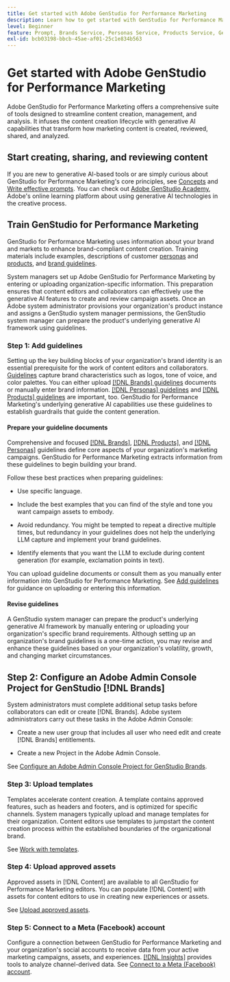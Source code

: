 ```yaml
---
title: Get started with Adobe GenStudio for Performance Marketing
description: Learn how to get started with GenStudio for Performance Marketing to generate new brand-aligned marketing content.
level: Beginner
feature: Prompt, Brands Service, Personas Service, Products Service, Generative AI, Guidelines
exl-id: bcb03198-bbcb-45ae-af01-25c1e834b563
---
```

# Get started with Adobe GenStudio for Performance Marketing

Adobe GenStudio for Performance Marketing offers a comprehensive suite of tools designed to streamline content creation, management, and analysis. It infuses the content creation lifecycle with generative AI capabilities that transform how marketing content is created, reviewed, shared, and analyzed.

## Start creating, sharing, and reviewing content

If you are new to generative AI-based tools or are simply curious about GenStudio for Performance Marketing's core principles, see [Concepts](concepts.md) and [Write effective prompts](effective-prompts.md). You can check out [Adobe GenStudio Academy](https://learningmanager.adobe.com/genstudioacademy), Adobe's online learning platform about using generative AI technologies in the creative process.

## Train GenStudio for Performance Marketing

GenStudio for Performance Marketing uses information about your brand and markets to enhance brand-compliant content creation. Training materials include examples, descriptions of customer [personas](/help/user-guide/guidelines/personas.md) and [products](/help/user-guide/guidelines/products.md), and [brand guidelines](/help/user-guide/guidelines/overview.md).

System managers set up Adobe GenStudio for Performance Marketing by entering or uploading organization-specific information. This preparation ensures that content editors and collaborators can effectively use the generative AI features to create and review campaign assets. Once an Adobe system administrator provisions your organization's product instance and assigns a GenStudio system manager permissions, the GenStudio system manager can prepare the product's underlying generative AI framework using guidelines.

### Step 1: Add guidelines

Setting up the key building blocks of your organization's brand identity is an essential prerequisite for the work of content editors and collaborators. [Guidelines](./guidelines/overview.md) capture brand characteristics such as logos, tone of voice, and color palettes. You can either upload [[!DNL Brands] guidelines](./guidelines/brands.md) documents or manually enter brand information. [[!DNL Personas] guidelines](./guidelines/personas.md) and [[!DNL Products] guidelines](./guidelines/products.md) are important, too. GenStudio for Performance Marketing's underlying generative AI capabilities use these guidelines to establish guardrails that guide the content generation.

#### Prepare your guideline documents

Comprehensive and focused [[!DNL Brands]](./guidelines/brands.md), [[!DNL Products]](./guidelines/products.md), and [[!DNL Personas]](./guidelines/personas.md) guidelines define core aspects of your organization's marketing campaigns. GenStudio for Performance Marketing extracts information from these guidelines to begin building your brand.

Follow these best practices when preparing guidelines:

* Use specific language.

* Include the best examples that you can find of the style and tone you want campaign assets to embody.

* Avoid redundancy. You might be tempted to repeat a directive multiple times, but redundancy in your guidelines does not help the underlying LLM capture and implement your brand guidelines.

* Identify elements that you want the LLM to exclude during content generation (for example, exclamation points in text).

You can upload guideline documents or consult them as you manually enter information into GenStudio for Performance Marketing. See [Add guidelines](./guidelines/overview.md) for guidance on uploading or entering this information.

#### Revise guidelines

A GenStudio system manager can prepare the product's underlying generative AI framework by manually entering or uploading your organization's specific brand requirements. Although setting up an organization's brand guidelines is a one-time action, you may revise and enhance these guidelines based on your organization's volatility, growth, and changing market circumstances.

## Step 2: Configure an Adobe Admin Console Project for GenStudio [!DNL Brands]

System administrators must complete additional setup tasks before collaborators can edit or create [!DNL Brands]. Adobe system administrators carry out these tasks in the Adobe Admin Console:

* Create a new user group that includes all user who need edit and create [!DNL Brands] entitlements.

* Create a new Project in the Adobe Admin Console.

See [Configure an Adobe Admin Console Project for GenStudio Brands](configure-brand-permissions.md).

### Step 3: Upload templates

Templates accelerate content creation. A template contains approved features, such as headers and footers, and is optimized for specific channels. System managers typically upload and manage templates for their organization. Content editors use templates to jumpstart the content creation process within the established boundaries of the organizational brand.

See [Work with templates](./content/use-templates.md).

### Step 4: Upload approved assets

Approved assets in [!DNL Content] are available to all GenStudio for Performance Marketing editors. You can populate [!DNL Content] with assets for content editors to use in creating new experiences or assets.

See [Upload approved assets](./content/manage-assets.md).

### Step 5: Connect to a Meta (Facebook) account

Configure a connection between GenStudio for Performance Marketing and your organization's social accounts to receive data from your active marketing campaigns, assets, and experiences. [[!DNL Insights]](./insights/overview.md) provides tools to analyze channel-derived data. See [Connect to a Meta (Facebook) account](./insights/connect-channel.md#meta-ads-connect).
